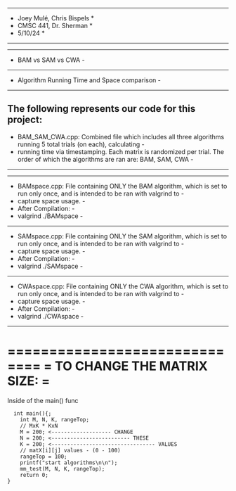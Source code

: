 ****************************
* Joey Mulé, Chris Bispels *
* CMSC 441, Dr. Sherman	   *
* 5/10/24		           *
****************************
-----------------------------------------------
- BAM vs SAM vs CWA                           -
-----------------------------------------------
- Algorithm Running Time and Space comparison -
-----------------------------------------------

The following represents our code for this project:
------------------------------------------------------------------------------------------------------------------------------------
- BAM_SAM_CWA.cpp: Combined file which includes all three algorithms running 5 total trials (on each), calculating		           -
- running time via timestamping. Each matrix is randomized per trial. The order of which the algorithms are ran are: BAM, SAM, CWA -
------------------------------------------------------------------------------------------------------------------------------------
-----------------------------------------------------------------------------------------------------------------------------------
- BAMspace.cpp: File containing ONLY the BAM algorithm, which is set to run only once, and is intended to be ran with valgrind to -
- capture space usage.														                                                      -
- After Compilation:												                                                    	 	  -
- valgrind ./BAMspace												                                                       		  -
-----------------------------------------------------------------------------------------------------------------------------------
- SAMspace.cpp: File containing ONLY the SAM algorithm, which is set to run only once, and is intended to be ran with valgrind to -
- capture space usage.											 	                                                       		  -
- After Compilation:													         	                                              -
- valgrind ./SAMspace														                                                      -
-----------------------------------------------------------------------------------------------------------------------------------
- CWAspace.cpp: File containing ONLY the CWA algorithm, which is set to run only once, and is intended to be ran with valgrind to -
- capture space usage.														                                                      -
- After Compilation:													 	                                                      -
- valgrind ./CWAspace														                                                      -
-----------------------------------------------------------------------------------------------------------------------------------

==============================
= TO CHANGE THE MATRIX SIZE: =
==============================

Inside of the main() func

```
  int main(){;
    int M, N, K, rangeTop;
    // MxK * KxN
    M = 200; <------------------- CHANGE
    N = 200; <------------------------- THESE
    K = 200; <--------------------------------- VALUES
	// matX[i][j] values - (0 - 100)
    rangeTop = 100;
	printf("start algorithms\n\n");
    mm_test(M, N, K, rangeTop);
    return 0;
}
```


